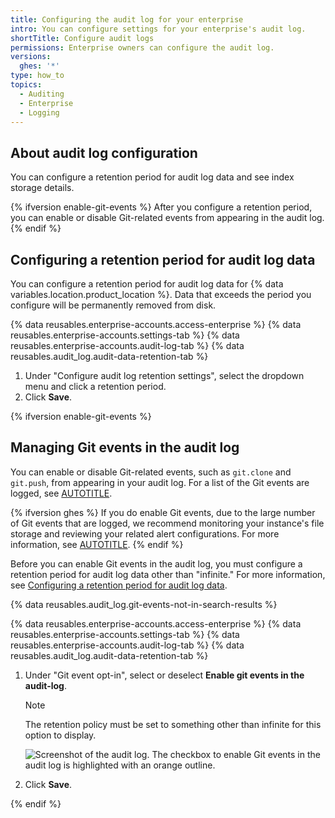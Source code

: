 ```yaml
---
title: Configuring the audit log for your enterprise
intro: You can configure settings for your enterprise's audit log.
shortTitle: Configure audit logs
permissions: Enterprise owners can configure the audit log.
versions:
  ghes: '*'
type: how_to
topics:
  - Auditing
  - Enterprise
  - Logging
---
```


## About audit log configuration

You can configure a retention period for audit log data and see index storage details.

{% ifversion enable-git-events %}
After you configure a retention period, you can enable or disable Git-related events from appearing in the audit log.
{% endif %}

## Configuring a retention period for audit log data

You can configure a retention period for audit log data for {% data variables.location.product_location %}. Data that exceeds the period you configure will be permanently removed from disk.

{% data reusables.enterprise-accounts.access-enterprise %}
{% data reusables.enterprise-accounts.settings-tab %}
{% data reusables.enterprise-accounts.audit-log-tab %}
{% data reusables.audit_log.audit-data-retention-tab %}
1. Under "Configure audit log retention settings", select the dropdown menu and click a retention period.
1. Click **Save**.

{% ifversion enable-git-events %}

## Managing Git events in the audit log

You can enable or disable Git-related events, such as `git.clone` and `git.push`, from appearing in your audit log. For a list of the Git events are logged, see [AUTOTITLE](/admin/monitoring-activity-in-your-enterprise/reviewing-audit-logs-for-your-enterprise/audit-log-events-for-your-enterprise#git).

{% ifversion ghes %}
If you do enable Git events, due to the large number of Git events that are logged, we recommend monitoring your instance's file storage and reviewing your related alert configurations. For more information, see [AUTOTITLE](/admin/enterprise-management/monitoring-your-appliance/recommended-alert-thresholds#monitoring-storage).
{% endif %}

Before you can enable Git events in the audit log, you must configure a retention period for audit log data other than "infinite." For more information, see [Configuring a retention period for audit log data](#configuring-a-retention-period-for-audit-log-data).

{% data reusables.audit_log.git-events-not-in-search-results %}

{% data reusables.enterprise-accounts.access-enterprise %}
{% data reusables.enterprise-accounts.settings-tab %}
{% data reusables.enterprise-accounts.audit-log-tab %}
{% data reusables.audit_log.audit-data-retention-tab %}
1. Under "Git event opt-in", select or deselect **Enable git events in the audit-log**.

   > [!NOTE]
   > The retention policy must be set to something other than infinite for this option to display.

   ![Screenshot of the audit log. The checkbox to enable Git events in the audit log is highlighted with an orange outline.](/assets/images/help/enterprises/enable-git-events-checkbox.png)
1. Click **Save**.

{% endif %}
